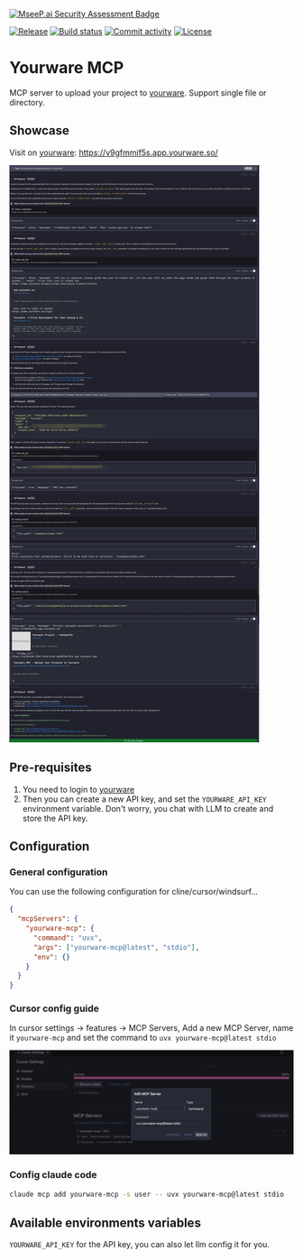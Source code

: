 [![MseeP.ai Security Assessment Badge](https://mseep.net/pr/ai-zerolab-yourware-mcp-badge.png)](https://mseep.ai/app/ai-zerolab-yourware-mcp)

[![Release](https://img.shields.io/github/v/release/ai-zerolab/yourware-mcp)](https://img.shields.io/github/v/release/ai-zerolab/yourware-mcp)
[![Build status](https://img.shields.io/github/actions/workflow/status/ai-zerolab/yourware-mcp/main.yml?branch=main)](https://github.com/ai-zerolab/yourware-mcp/actions/workflows/main.yml?query=branch%3Amain)
[![Commit activity](https://img.shields.io/github/commit-activity/m/ai-zerolab/yourware-mcp)](https://img.shields.io/github/commit-activity/m/ai-zerolab/yourware-mcp)
[![License](https://img.shields.io/github/license/ai-zerolab/yourware-mcp)](https://img.shields.io/github/license/ai-zerolab/yourware-mcp)

<!-- [![codecov](https://codecov.io/gh/ai-zerolab/yourware-mcp/branch/main/graph/badge.svg)](https://codecov.io/gh/ai-zerolab/yourware-mcp) -->

# Yourware MCP

MCP server to upload your project to [yourware](https://www.yourware.so). Support single file or directory.

## Showcase

Visit on [yourware](https://v9gfmmif5s.app.yourware.so/): https://v9gfmmif5s.app.yourware.so/

![Showcase](./assets/showcase.jpeg)

## Pre-requisites

1. You need to login to [yourware](https://www.yourware.so)
1. Then you can create a new API key, and set the `YOURWARE_API_KEY` environment variable. Don't worry, you chat with LLM to create and store the API key.

## Configuration

### General configuration

You can use the following configuration for cline/cursor/windsurf...

```json
{
  "mcpServers": {
    "yourware-mcp": {
      "command": "uvx",
      "args": ["yourware-mcp@latest", "stdio"],
      "env": {}
    }
  }
}
```

### Cursor config guide

In cursor settings -> features -> MCP Servers, Add a new MCP Server, name it `yourware-mcp` and set the command to `uvx yourware-mcp@latest stdio`

![Config cursor screenshot](./assets/config-cursor.png)

### Config claude code

```bash
claude mcp add yourware-mcp -s user -- uvx yourware-mcp@latest stdio
```

## Available environments variables

`YOURWARE_API_KEY` for the API key, you can also let llm config it for you.

